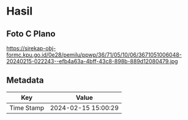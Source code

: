 # Hasil

## Foto C Plano

https://sirekap-obj-formc.kpu.go.id/0e28/pemilu/ppwp/36/71/05/10/06/3671051006048-20240215-022243--efb4a63a-4bff-43c8-898b-889d12080479.jpg


## Metadata

| Key        | Value               |
| ---------- | ------------------- |
| Time Stamp | 2024-02-15 15:00:29 |



